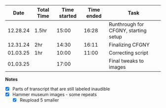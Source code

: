 
| Date     | Total Time | Time started | Time ended | Task                                 |
| -------- | ---------- | ------------ | ---------- | ------------------------------------ |
| 12.28.24 | 1.5hr      | 15:00        | 16:28      | Runthrough for CFGNY, starting setup |
| 12.31.24 | 2hr        | 14:30        | 16:11      | Finalizing CFGNY                     |
| 01.03.25 | 1hr        | 10:00        | 11:00      | Correcting script                    |
| 01.03.25 |            | 17:00        |            | Final tweaks to images               |
**Notes**
- [x] Parts of transcript that are still labeled inaudible
- [x] Hammer museum images - some repeats
	- [x] Reupload 5 smaller
